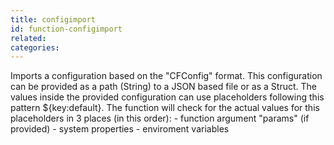 ```yaml
---
title: configimport
id: function-configimport
related:
categories:
---
```


Imports a configuration based on the "CFConfig" format. 
			This configuration can be provided as a path (String) to a JSON based file or as a Struct.
			The values inside the provided configuration can use placeholders following this pattern ${key:default}.
			The function will check for the actual values for this placeholders in 3 places (in this order):
			- function argument "params" (if provided)
			- system properties
			- enviroment variables